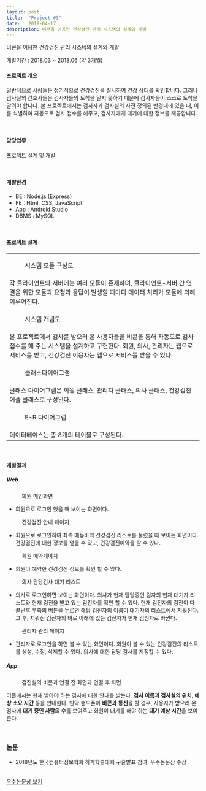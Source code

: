```yaml
---
layout: post
title:  "Project #3"
date:   2019-04-17
description: 비콘을 이용한 건강검진 관리 시스템의 설계와 개발
---
```


<p class="intro">비콘을 이용한 건강검진 관리 시스템의 설계와 개발</p>
개발기간 : 2018.03 ~ 2018.06 (약 3개월) 

#### 프로젝트 개요

일반적으로 사람들은 정기적으로 건강검진을 실시하여 건강 상태를 확인합니다. 그러나 검사실의 간호사들은 검사자들의 도착을 알지 못하기 때문에 검사자들이 스스로 도착을 알려야 합니다. 본 프로젝트에서는 검사자가 검사실의 사전 정의된 반경내에 있을 때, 이를 식별하여 자동으로 검사 접수를 해주고, 검사자에게 대기에 대한 정보를 제공합니다.

<br/>

#### 담당업무
<p> 프로젝트 설계 및 개발 </p>

<br/>

#### 개발환경

* BE : Node.js (Express)
* FE : Html, CSS, JavaScript
* App : Android Studio
* DBMS : MySQL

<br/>

#### 프로젝트 설계

<table frame="void">
    <tr>
        <td>
            <figure>
                <img src="/assets/img/diagram.jpg" alt=""/>
                <figcaption>시스템 모듈 구성도</figcaption>
            </figure>
        </td>
    </tr>
    <tr>
        <td>
            각 클라이언트와 서버에는 여러 모듈이 존재하며, 클라이언트-서버 간 연결을 위한 모듈과 요청과 응답이 발생할 때마다 데이터 처리가 모듈에 의해 이루어진다.
        </td>
    </tr>
    <tr>
        <td>
            <figure>
                <img src="/assets/img/개념도.jpg" alt=""/>
                <figcaption>시스템 개념도</figcaption>
            </figure>
        </td>
    </tr>
    <tr>
        <td>
            본 프로젝트에서 검사를 받으러 온 사용자들을 비콘을 통해 자동으로 검사 접수를 해 주는 시스템을 설계하고 구현한다. 회원, 의사, 관리자는 웹으로 서비스를 받고, 건강검진 이용자는 앱으로 서비스를 받을 수 있다. 
        </td>
    </tr>
    <tr>
        <td>
            <figure>
                <img src="/assets/img/class.jpg" alt=""/>
                <figcaption>클래스다이어그램</figcaption>
            </figure>
        </td>
    </tr>
    <tr>
        <td>
            클래스 다이어그램은 회원 클래스, 관리자 클래스, 의사 클래스, 건강검진 어플 클래스로 구성된다. 
        </td>
    </tr>
    <tr>
        <td>
            <figure>
                <img src="/assets/img/erd.jpg" alt=""/>
                <figcaption>E-R 다이어그램</figcaption>
            </figure>
        </td>
    </tr>
    <tr>
        <td>
            데이터베이스는 총 8개의 테이블로 구성된다.
        </td>
    </tr>
</table>

<br/>

#### 개발결과 

##### Web 

<figure>
    <img src="/assets/img/memberMain.jpg" alt=""/>
    <figcaption>회원 메인화면</figcaption>
</figure>

* 회원으로 로그인 했을 때 보이는 화면이다.

 <figure>
    <img src="/assets/img/memberList.jpg" alt=""/>
    <figcaption>건강검진 안내 페이지 </figcaption>
</figure>

* 회원으로 로그인하여 좌측 메뉴바의 건강검진 리스트를 눌렀을 때 보이는 화면이다. 건강검진에 대한 정보를 얻을 수 있고, 건강검진예약을 할 수 있다.

<figure>
    <img src="/assets/img/memberR.jpg" alt=""/>
    <figcaption>회원 예약페이지</figcaption>
</figure>

* 회원이 예약한 건강검진 정보를 확인 할 수 있다.

<figure>
    <img src="/assets/img/doctorNow.jpg" alt=""/>
    <figcaption>의사 담당검사 대기 리스트</figcaption>
</figure>

* 의사로 로그인하면 보이는 화면이다. 의사가 현재 담당중인 검자의 현재 대기자 리스트와 현재 검진을 받고 있는 검진자를 확인 할 수 있다. 현재 검진자의 검진이 다 끝난후 우측의 버튼을 누르면 해당 검진자의 이름이 대기자의 리스트에서 지워진다. 그 후, 지워진 검진자의 바로 아래에 있는 검진자가 현재 검진자로 바뀐다.

<figure>
    <img src="/assets/img/admin.jpg" alt=""/>
    <figcaption>관리자 관리 페이지</figcaption>
</figure>

* 관리자로 로그인을 하면 볼 수 있는 화면이다. 회원이 볼 수 있는 건강검진의 리스트를 생성, 수정, 삭제할 수 있다. 의사에 대한 담당 검사를 지정할 수 있다.


##### App

<figure>
    <img src="/assets/img/App1.JPG" alt=""/>
    <figcaption>검진실의 비콘과 연결 전 화면과 연결 후 화면</figcaption>
</figure>

어플에서는 현재 받아야 하는 검사에 대한 안내를 받는다. **검사 이름과 검사실의 위치, 예상 소요 시간** 등을 안내한다. 만약 핸드폰이 **비콘과 통신**을 할 경우, 사용자가 받으러 온 검사에 **대기 중인 사람의 수**를 보여주고 회원이 대기를 해야 하는 **대기 예상 시간**을 보여준다.

<br/>

### 논문

* 2018년도 한국컴퓨터정보학회 하계학술대회 구술발표 참여, 우수논문상 수상
<br/>
<a href="/assets/pdf/ksci.pdf" target="_blank">우수논문상 보기</a>

<br/><br/><br/>

